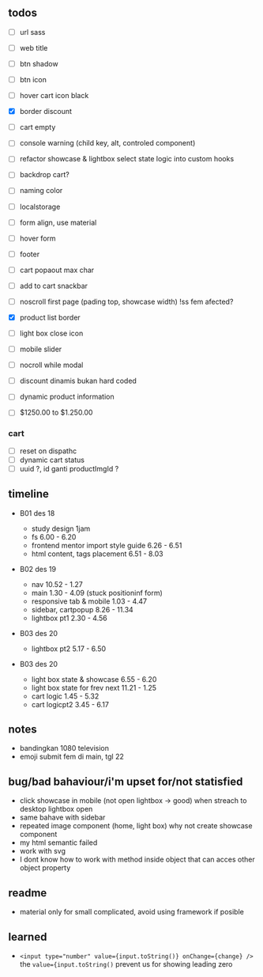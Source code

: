 ## todos
- [ ] url sass
- [ ] web title
- [ ] btn shadow
- [ ] btn icon
- [ ] hover cart icon black
- [x] border discount
- [ ] cart empty
- [ ] console warning (child key, alt, controled component)
- [ ] refactor showcase & lightbox select state logic into custom hooks 
- [ ] backdrop cart?


- [ ] naming color
- [ ] localstorage
- [ ] form align, use material
- [ ] hover form
- [ ] footer
- [ ] cart popaout max char
- [ ] add to cart snackbar
- [ ] noscroll first page (pading top, showcase width) !ss fem afected?
- [x] product list border
- [ ] light box close icon
- [ ] mobile slider
- [ ] nocroll while modal
- [ ] discount dinamis bukan hard coded
- [ ] dynamic product information
- [ ] $1250.00 to $1.250.00 

### cart
- [ ] reset on dispathc
- [ ] dynamic cart status
- [ ] uuid ?, id ganti productImgId ?

## timeline
- B01 des 18
     - study design 1jam
     - fs 6.00 - 6.20
     - frontend mentor import style guide 6.26 - 6.51
     - html content, tags placement 6.51 - 8.03
- B02 des 19
     - nav 10.52 - 1.27
     - main 1.30 - 4.09 (stuck positioninf form)
     - responsive tab & mobile 1.03 - 4.47
     - sidebar, cartpopup 8.26 - 11.34
     - lightbox pt1 2.30 - 4.56

- B03 des 20
     - lightbox pt2 5.17 - 6.50

- B03 des 20
     - light box state & showcase 6.55 - 6.20
     -  light box state for frev next 11.21 - 1.25
     -  cart logic 1.45 - 5.32
     -  cart logicpt2 3.45 - 6.17

## notes
- bandingkan 1080 television
- emoji submit fem di main, tgl  22

## bug/bad bahaviour/i'm upset for/not statisfied
- click showcase in mobile (not open lightbox -> good) when streach to desktop lightbox open
- same bahave with sidebar
- repeated image component (home, light box) why not create showcase component
- my html semantic failed
- work with svg
- I dont know how to work with method inside object that can acces other object property

## readme
- material only for small complicated, avoid using framework if posible

## learned
-  `<input type="number" value={input.toString()} onChange={change} />` the `value={input.toString()` prevent us for showing leading zero